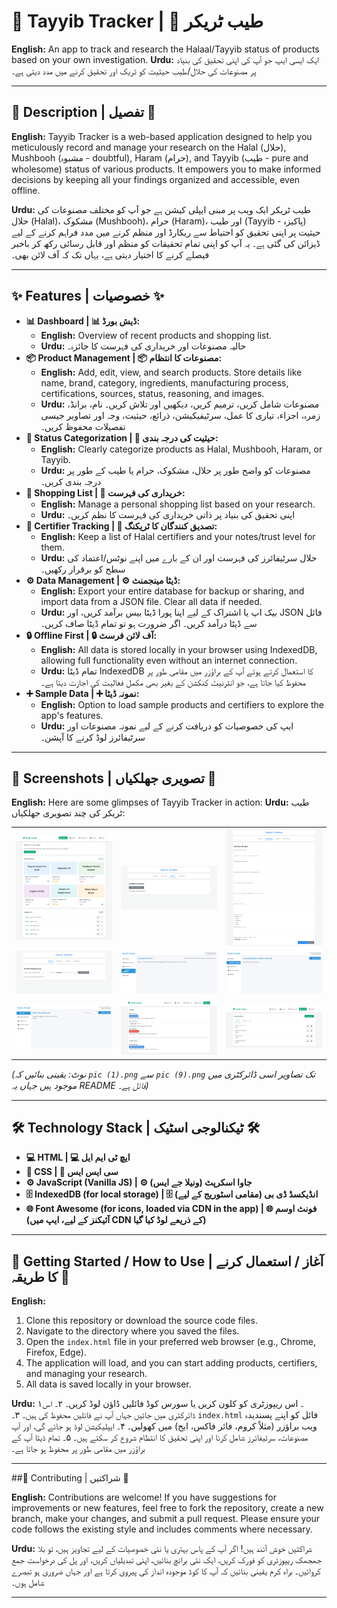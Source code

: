 # 🍃 Tayyib Tracker | 🍃 طیب ٹریکر

**English:** An app to track and research the Halaal/Tayyib status of products based on your own investigation.
**Urdu:** ایک ایسی ایپ جو آپ کی اپنی تحقیق کی بنیاد پر مصنوعات کی حلال/طیب حیثیت کو ٹریک اور تحقیق کرنے میں مدد دیتی ہے۔

---

## 📜 Description | تفصیل 📜

**English:** Tayyib Tracker is a web-based application designed to help you meticulously record and manage your research on the Halal (حلال), Mushbooh (مشبوہ - doubtful), Haram (حرام), and Tayyib (طیب - pure and wholesome) status of various products. It empowers you to make informed decisions by keeping all your findings organized and accessible, even offline.

**Urdu:** طیب ٹریکر ایک ویب پر مبنی ایپلی کیشن ہے جو آپ کو مختلف مصنوعات کی حلال (Halal)، مشکوک (Mushbooh)، حرام (Haram)، اور طیب (Tayyib - پاکیزہ) حیثیت پر اپنی تحقیق کو احتیاط سے ریکارڈ اور منظم کرنے میں مدد فراہم کرنے کے لیے ڈیزائن کی گئی ہے۔ یہ آپ کو اپنی تمام تحقیقات کو منظم اور قابل رسائی رکھ کر باخبر فیصلے کرنے کا اختیار دیتی ہے، یہاں تک کہ آف لائن بھی۔

---

## ✨ Features | خصوصیات ✨

* **📊 Dashboard | 📊 ڈیش بورڈ:**
    * **English:** Overview of recent products and shopping list.
    * **Urdu:** حالیہ مصنوعات اور خریداری کی فہرست کا جائزہ۔
* **📦 Product Management | 📦 مصنوعات کا انتظام:**
    * **English:** Add, edit, view, and search products. Store details like name, brand, category, ingredients, manufacturing process, certifications, sources, status, reasoning, and images.
    * **Urdu:** مصنوعات شامل کریں، ترمیم کریں، دیکھیں اور تلاش کریں۔ نام، برانڈ، زمرہ، اجزاء، تیاری کا عمل، سرٹیفیکیشن، ذرائع، حیثیت، وجہ اور تصاویر جیسی تفصیلات محفوظ کریں۔
* **🚦 Status Categorization | 🚦 حیثیت کی درجہ بندی:**
    * **English:** Clearly categorize products as Halal, Mushbooh, Haram, or Tayyib.
    * **Urdu:** مصنوعات کو واضح طور پر حلال، مشکوک، حرام یا طیب کے طور پر درجہ بندی کریں۔
* **🛒 Shopping List | 🛒 خریداری کی فہرست:**
    * **English:** Manage a personal shopping list based on your research.
    * **Urdu:** اپنی تحقیق کی بنیاد پر ذاتی خریداری کی فہرست کا نظم کریں۔
* **📜 Certifier Tracking | 📜 تصدیق کنندگان کا ٹریکنگ:**
    * **English:** Keep a list of Halal certifiers and your notes/trust level for them.
    * **Urdu:** حلال سرٹیفائرز کی فہرست اور ان کے بارے میں اپنے نوٹس/اعتماد کی سطح کو برقرار رکھیں۔
* **⚙️ Data Management | ⚙️ ڈیٹا مینجمنٹ:**
    * **English:** Export your entire database for backup or sharing, and import data from a JSON file. Clear all data if needed.
    * **Urdu:** بیک اپ یا اشتراک کے لیے اپنا پورا ڈیٹا بیس برآمد کریں، اور JSON فائل سے ڈیٹا درآمد کریں۔ اگر ضرورت ہو تو تمام ڈیٹا صاف کریں۔
* **🔒 Offline First | 🔒 آف لائن فرسٹ:**
    * **English:** All data is stored locally in your browser using IndexedDB, allowing full functionality even without an internet connection.
    * **Urdu:** تمام ڈیٹا IndexedDB کا استعمال کرتے ہوئے آپ کے براؤزر میں مقامی طور پر محفوظ کیا جاتا ہے، جو انٹرنیٹ کنکشن کے بغیر بھی مکمل فعالیت کی اجازت دیتا ہے۔
* **➕ Sample Data | ➕ نمونہ ڈیٹا:**
    * **English:** Option to load sample products and certifiers to explore the app's features.
    * **Urdu:** ایپ کی خصوصیات کو دریافت کرنے کے لیے نمونہ مصنوعات اور سرٹیفائرز لوڈ کرنے کا آپشن۔

---

## 📸 Screenshots | تصویری جھلکیاں 📸

**English:** Here are some glimpses of Tayyib Tracker in action:
**Urdu:** طیب ٹریکر کی چند تصویری جھلکیاں:

<table>
  <tr>
    <td><img src="pic (1).png" alt="Screenshot 1 | اسکرین شاٹ 1" width="100%"></td>
    <td><img src="pic (2).png" alt="Screenshot 2 | اسکرین شاٹ 2" width="100%"></td>
    <td><img src="pic (3).png" alt="Screenshot 3 | اسکرین شاٹ 3" width="100%"></td>
  </tr>
  <tr>
    <td><img src="pic (4).png" alt="Screenshot 4 | اسکرین شاٹ 4" width="100%"></td>
    <td><img src="pic (5).png" alt="Screenshot 5 | اسکرین شاٹ 5" width="100%"></td>
    <td><img src="pic (6).png" alt="Screenshot 6 | اسکرین شاٹ 6" width="100%"></td>
  </tr>
  <tr>
    <td><img src="pic (7).png" alt="Screenshot 7 | اسکرین شاٹ 7" width="100%"></td>
    <td><img src="pic (8).png" alt="Screenshot 8 | اسکرین شاٹ 8" width="100%"></td>
    <td><img src="pic (9).png" alt="Screenshot 9 | اسکرین شاٹ 9" width="100%"></td>
  </tr>
</table>

*(نوٹ: یقینی بنائیں کہ `pic (1).png` سے `pic (9).png` تک تصاویر اسی ڈائرکٹری میں موجود ہیں جہاں یہ README فائل ہے۔)*

---

## 🛠️ Technology Stack | ٹیکنالوجی اسٹیک 🛠️

* **💻 HTML | 💻 ایچ ٹی ایم ایل**
* **🎨 CSS | 🎨 سی ایس ایس**
* **⚙️ JavaScript (Vanilla JS) | ⚙️ جاوا اسکرپٹ (ونیلا جے ایس)**
* **🗄️ IndexedDB (for local storage) | 🗄️ انڈیکسڈ ڈی بی (مقامی اسٹوریج کے لیے)**
* **🌐 Font Awesome (for icons, loaded via CDN in the app) | 🌐 فونٹ اوسم (آئیکنز کے لیے، ایپ میں CDN کے ذریعے لوڈ کیا گیا)**

---

## 🚀 Getting Started / How to Use | آغاز / استعمال کرنے کا طریقہ 🚀

**English:**
1.  Clone this repository or download the source code files.
2.  Navigate to the directory where you saved the files.
3.  Open the `index.html` file in your preferred web browser (e.g., Chrome, Firefox, Edge).
4.  The application will load, and you can start adding products, certifiers, and managing your research.
5.  All data is saved locally in your browser.

**Urdu:**
۱۔ اس ریپوزٹری کو کلون کریں یا سورس کوڈ فائلیں ڈاؤن لوڈ کریں۔
۲۔ اس ڈائرکٹری میں جائیں جہاں آپ نے فائلیں محفوظ کی ہیں۔
۳۔ `index.html` فائل کو اپنے پسندیدہ ویب براؤزر (مثلاً کروم، فائر فاکس، ایج) میں کھولیں۔
۴۔ ایپلیکیشن لوڈ ہو جائے گی، اور آپ مصنوعات، سرٹیفائرز شامل کرنا اور اپنی تحقیق کا انتظام شروع کر سکتے ہیں۔
۵۔ تمام ڈیٹا آپ کے براؤزر میں مقامی طور پر محفوظ ہو جاتا ہے۔

---

##🤝 Contributing | شراکتیں 🤝

**English:** Contributions are welcome! If you have suggestions for improvements or new features, feel free to fork the repository, create a new branch, make your changes, and submit a pull request. Please ensure your code follows the existing style and includes comments where necessary.

**Urdu:** شراکتیں خوش آئند ہیں! اگر آپ کے پاس بہتری یا نئی خصوصیات کے لیے تجاویز ہیں، تو بلا جھجھک ریپوزٹری کو فورک کریں، ایک نئی برانچ بنائیں، اپنی تبدیلیاں کریں، اور پل کی درخواست جمع کروائیں۔ براہ کرم یقینی بنائیں کہ آپ کا کوڈ موجودہ انداز کی پیروی کرتا ہے اور جہاں ضروری ہو تبصرے شامل ہوں۔

---
